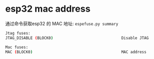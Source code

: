 # esp32 mac address

通过命令获取esp32 的 MAC 地址: `espefuse.py summary`

```bash
Jtag fuses:
JTAG_DISABLE (BLOCK0)                              Disable JTAG                                       = False R/W (0b0)

Mac fuses:
MAC (BLOCK0)                                       MAC address     

```
